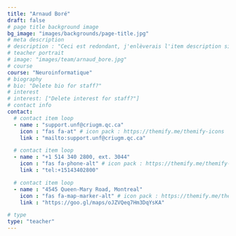 ```yaml
---
title: "Arnaud Boré"
draft: false
# page title background image
bg_image: "images/backgrounds/page-title.jpg"
# meta description
# description : "Ceci est redondant, j'enlèverais l'item description si cela ne fait pas trop laid."
# teacher portrait
# image: "images/team/arnaud_bore.jpg"
# course
course: "Neuroinformatique"
# biography
# bio: "Delete bio for staff?"
# interest
# interest: ["Delete interest for staff?"]
# contact info
contact:
  # contact item loop
  - name : "support.unf@criugm.qc.ca"
    icon : "fas fa-at" # icon pack : https://themify.me/themify-icons
    link : "mailto:support.unf@criugm.qc.ca"

  # contact item loop
  - name : "+1 514 340 2800, ext. 3044"
    icon : "fas fa-phone-alt" # icon pack : https://themify.me/themify-icons
    link : "tel:+15143402800"

  # contact item loop
  - name : "4545 Queen-Mary Road, Montreal"
    icon : "fas fa-map-marker-alt" # icon pack : https://themify.me/themify-icons
    link : "https://goo.gl/maps/oJZVQeq7Hm3DqYsKA"

# type
type: "teacher"
---
```

